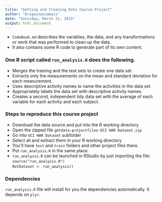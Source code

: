 ```yaml
---  
title: "Getting and Cleaning Data Course Project"
author: "brigasnuncamais"
date: "Saturday, March 21, 2015"
output: html_document
---  
```



- `CodeBook.md` describes the variables, the data, and any transformations or work that was performed to clean up the data.  
- It also contains some R code to generate part of its own content.  

### One R script called `run_analysis.R` does the following.  

- Merges the training and the test sets to create one data set.  
- Extracts only the measurements on the mean and standard deviation for each measurement.  
- Uses descriptive activity names to name the activities in the data set  
- Appropriately labels the data set with descriptive activity names.  
- Creates a second, independent tidy data set with the average of each variable for each activity and each subject.  

### Steps to reproduce this course project

- Download the data source and put into the R working directory
- Open the zipped file `getdata-projectfiles-UCI HAR Dataset.zip`  
- Go into `UCI HAR Dataset` subfolder  
- Select all and extract them in your R working directory  
- You'll have `test` and `train` folders and other project files there.
- Put `run_analysis.R` in the same place.
- `run_analysis.R` can be launched in RStudio by just importing the file:  
`source("run_analysis.R")`  
`RetDataset <- run_analysis()` 

### Dependencies

`run_analysis.R` file will install for you the dependencies automatically. It depends on `plyr`.
